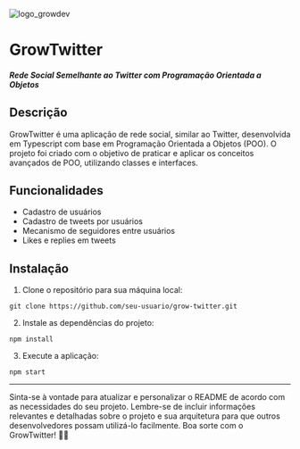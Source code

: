 ![logo_growdev](https://github.com/cadonaenrike/GrowTwitter/assets/95323804/6d0ede58-ee26-44d8-95f7-76011819b04f)

<H1> GrowTwitter <H5>Rede Social Semelhante ao Twitter com Programação Orientada a Objetos</H5></H1>


## Descrição

GrowTwitter é uma aplicação de rede social, similar ao Twitter, desenvolvida em Typescript com base em Programação Orientada a Objetos (POO). O projeto foi criado com o objetivo de praticar e aplicar os conceitos avançados de POO, utilizando classes e interfaces.

## Funcionalidades

- Cadastro de usuários
- Cadastro de tweets por usuários
- Mecanismo de seguidores entre usuários
- Likes e replies em tweets



## Instalação

1. Clone o repositório para sua máquina local:

```
git clone https://github.com/seu-usuario/grow-twitter.git
```

2. Instale as dependências do projeto:

```
npm install
```

3. Execute a aplicação:

```
npm start
```

---

Sinta-se à vontade para atualizar e personalizar o README de acordo com as necessidades do seu projeto. Lembre-se de incluir informações relevantes e detalhadas sobre o projeto e sua arquitetura para que outros desenvolvedores possam utilizá-lo facilmente. Boa sorte com o GrowTwitter! 🚀✨